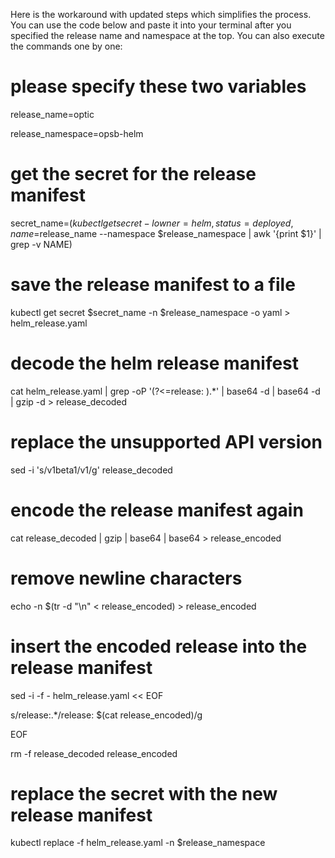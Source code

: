 Here is the workaround with updated steps which simplifies the process. You can use the code below and paste it into your terminal after you specified the release name and namespace at the top. You can also execute the commands one by one:

# please specify these two variables

release_name=optic

release_namespace=opsb-helm

 

# get the secret for the release manifest

secret_name=$(kubectl get secret -l owner=helm,status=deployed,name=$release_name --namespace $release_namespace | awk '{print $1}' | grep -v NAME)

# save the release manifest to a file

kubectl get secret $secret_name -n $release_namespace -o yaml > helm_release.yaml

# decode the helm release manifest

cat helm_release.yaml | grep -oP '(?<=release: ).*' | base64 -d | base64 -d | gzip -d > release_decoded

# replace the unsupported API version

sed -i 's/v1beta1/v1/g' release_decoded

# encode the release manifest again

cat release_decoded | gzip | base64 | base64 > release_encoded

# remove newline characters

echo -n $(tr -d "\n" < release_encoded) > release_encoded

# insert the encoded release into the release manifest

sed -i -f - helm_release.yaml << EOF 

s/release:.*/release: $(cat release_encoded)/g 

EOF

 

rm -f release_decoded release_encoded

 

# replace the secret with the new release manifest

kubectl replace -f helm_release.yaml -n $release_namespace
